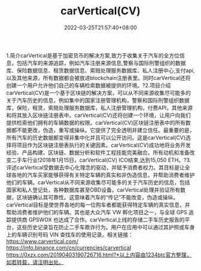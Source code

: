 ﻿---
weight: 
title: "carVertical(CV)"
description: "carVertical是基于加密货币的解决方案,致力于收集关于汽车的全方位信息，包括汽车的来源追踪，例如汽车注册来源信息,警察与国际刑警组织的数据库、保险数据信息、租赁数据信息、索..."
date: 2022-03-25T21:57:40+08:00
lastmod: 2022-03-25T16:45:40+08:00
draft: false
authors: ["Metabd"]
featuredImage: "carverticalcv.webp"
link: ""
tags: ["数字代币","carVertical(CV)"]
categories: ["navigation"]
navigation: ["数字代币"]
lightgallery: true
toc: true
pinned: false
recommend: false
recommend1: false
---
1.简介carVertical是基于加密货币的解决方案,致力于收集关于汽车的全方位信息，包括汽车的来源追踪，例如汽车注册来源信息,警察与国际刑警组织的数据库、保险数据信息、租赁数据信息、索赔处理服务数据库、私人注册中心,支付api,以及其他来源，所有数据都会被放进blockchain注册表里。同时carVertical还将创建一个用户允许他们自己的车辆检索数据被提供的环境。?2.项目介绍carVertical(CV)是一个基于区块链的解决方案，可以从不同来源收集尽可能多的关于汽车历史的信息，例如集中的国家注册管理机构，警察和国际刑警组织数据库，保险，租赁，索赔处理服务数据库，私人注册管理机构，付费API，其他来源和将其放入区块链注册表中。carVertical(CV)还将创建一个环境，让用户向我们提供检索他们拥有的车辆数据的权限。carVertical(CV)区块链注册表中的所有数据都不能更改，伪造，重写或操纵。它提供了完全透明并建立信任。最重要的是，所有汽车的历史数据都变得非集中化并且可以公开访问。这是carVertical(CV)选择将项目作为区块链注册表执行的关键因素。carVertical(CV)成功地将业务开发经验、产品构建、区块链、数据分析和软件工程技能完美融合。所有动机和准备改变二手车行业!2018年1月15日，carVertical(CV) ICO结束,达到15,050 ETH。?3.评述carVertical受数据去中心化理念的驱动，并赋予消费者权力。其目标是让全球各地的汽车买家能够获得有关特定车辆的真实和非伪造信息，并帮助消费者维护他们的车辆。carVertical从不同来源收集尽可能多的关于汽车历史的信息，包括国家和私人登记处，各种数据库甚至OBD设备。carVertical处理并验证所有数据，区块链确认其可靠性。这意味着汽车的“传记”不能改变，伪造或操纵。carVertical目标是使世界各地的每一位购车者都能获得特定车辆的真实信息，并帮助消费者维护他们的车辆。其也是大众汽车 VW 孵化项目之一，与全球 GPS 追踪提供商 GPSWOX 也达成了合作。carVertical上线的存储二手车历史报告的平台，这些历史记录旨在防止二手车欺诈行为。用户在应用中可以通过其护照或车身上的车辆识别号码 VIN 查找车的使用记录。相关链接：https://www.carvertical.com/
https://info.binance.com/cn/currencies/carvertical
https://0xzx.com/20190403190726716.html?*以上内容由1234btc官方整理，如若转载，请注明出处。
